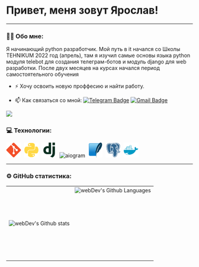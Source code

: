 
# Привет, меня зовут Ярослав!

---

### :raising_hand_man: Обо мне:

Я начинающий python разработчик. Мой путь в it начался со Школы TEHNIKUM 2022 год (апрель), там я изучил самые основы языка python модуля telebot для создания телеграм-ботов и модуль django для web разработки. После двух месяцев на курсах начался период самостоятельного обучения

- :zap: Хочу освоить новую проффесию и найти работу.

- :mailbox: Как связаться со мной: [![Telegram Badge](https://img.shields.io/badge/-yaroslav_540-blue?style=flat&logo=Telegram&logoColor=white)](https://t.me/yaroslav_540) [![Gmail Badge](https://img.shields.io/badge/-Gmail-red?style=flat&logo=Gmail&logoColor=white)](mailto:yaroslav.orlov1995@gmail.com)

<img src="https://svgshare.com/i/qd0.svg">

### 💻 Технологии:

<div>
  <img src="https://github.com/devicons/devicon/blob/master/icons/git/git-original.svg" title="git" alt="git" width="40" height="40"/>&nbsp
  <img src="https://github.com/devicons/devicon/blob/master/icons/python/python-plain.svg" title="python" alt="python" width="40" height="40"/>&nbsp
  <img src="https://github.com/devicons/devicon/blob/master/icons/django/django-plain.svg" title="django" alt="django" width="40" height="40"/>&nbsp
  <img src="https://docs.aiogram.dev/en/latest/_static/logo.png" width="40" height="40" title="aiogram" alt="aiogram"/>&nbsp
  <img src="https://github.com/devicons/devicon/blob/master/icons/sqlite/sqlite-original.svg" width="40" height="40"  title="sqlite" alt="sqlite"/>&nbsp
  <img src="https://github.com/devicons/devicon/blob/master/icons/postgresql/postgresql-plain.svg" title="postgresql" width="40" height="40" alt="postgresql"/>&nbsp
  <img src="https://github.com/devicons/devicon/blob/master/icons/docker/docker-plain.svg" width="40" height="40" title="docker" alt="docker"/>&nbsp


</div>

---

### ⚙️ GitHub статистика:

<table>
  <tr>
    <td>
      <img align="left" src="http://github-readme-streak-stats.herokuapp.com?user=YaroslavOrlov95&theme=dark&background=000000" alt="webDev's Github stats" />
    </td>
    <td>
      <img height="195px" align="right" alt="webDev's Github Languages" src="https://github-readme-stats-sigma-five.vercel.app/api/top-langs/?username=YaroslavOrlov95&layout=compact&layout=compact&theme=vision-friendly-dark" />
    </td>
  </tr>
</table>
